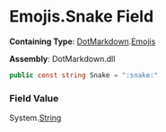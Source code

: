 # Emojis\.Snake Field

**Containing Type**: [DotMarkdown](../../README.md)\.[Emojis](../README.md)

**Assembly**: DotMarkdown\.dll

```csharp
public const string Snake = ":snake:"
```

### Field Value

System\.[String](https://docs.microsoft.com/en-us/dotnet/api/system.string)